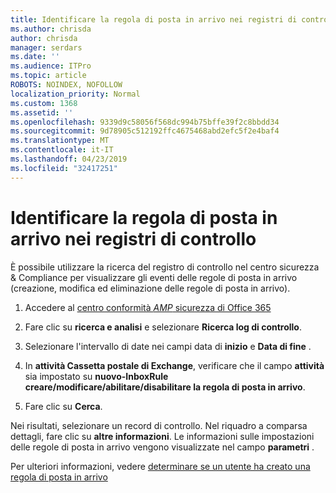 ```yaml
---
title: Identificare la regola di posta in arrivo nei registri di controllo
ms.author: chrisda
author: chrisda
manager: serdars
ms.date: ''
ms.audience: ITPro
ms.topic: article
ROBOTS: NOINDEX, NOFOLLOW
localization_priority: Normal
ms.custom: 1368
ms.assetid: ''
ms.openlocfilehash: 9339d9c58056f568dc994b75bffe39f2c8bbdd34
ms.sourcegitcommit: 9d78905c512192ffc4675468abd2efc5f2e4baf4
ms.translationtype: MT
ms.contentlocale: it-IT
ms.lasthandoff: 04/23/2019
ms.locfileid: "32417251"
---
```

# <a name="identify-inbox-rule-activity-in-audit-logs"></a>Identificare la regola di posta in arrivo nei registri di controllo

È possibile utilizzare la ricerca del registro di controllo nel centro sicurezza & Compliance per visualizzare gli eventi delle regole di posta in arrivo (creazione, modifica ed eliminazione delle regole di posta in arrivo).

1. Accedere al [centro conformità _AMP_ sicurezza di Office 365](https://protection.office.com/)

2. Fare clic su **ricerca e analisi** e selezionare **Ricerca log di controllo**.

3. Selezionare l'intervallo di date nei campi data di **inizio** e **Data di fine** .

4. In **attività Cassetta postale di Exchange**, verificare che il campo **attività** sia impostato su **nuovo-InboxRule creare/modificare/abilitare/disabilitare la regola di posta in arrivo**.

5. Fare clic su **Cerca**.

Nei risultati, selezionare un record di controllo. Nel riquadro a comparsa dettagli, fare clic su **altre informazioni**. Le informazioni sulle impostazioni delle regole di posta in arrivo vengono visualizzate nel campo **parametri** .

Per ulteriori informazioni, vedere [determinare se un utente ha creato una regola di posta in arrivo](https://docs.microsoft.com//office365/securitycompliance/auditing-troubleshooting-scenarios#determining-if-a-user-created-an-inbox-rule)
